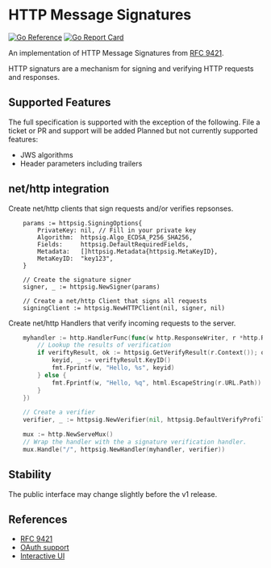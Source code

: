 # HTTP Message Signatures

[![Go Reference](https://pkg.go.dev/badge/github.com/remitly-oss/httpsig-go.svg)](https://pkg.go.dev/github.com/remitly-oss/httpsig-go)
[![Go Report Card](https://goreportcard.com/badge/github.com/remitly-oss/httpsig-go)](https://goreportcard.com/report/github.com/remitly-oss/httpsig-go)

An implementation of HTTP Message Signatures from [RFC 9421](https://datatracker.ietf.org/doc/rfc9421/).

HTTP signaturs are a mechanism for signing and verifying HTTP requests and responses.

## Supported Features
The full specification is supported with the exception of the following. File a ticket or PR and support will be added
Planned but not currently supported features:
- JWS algorithms
- Header parameters including trailers

## net/http integration
Create net/http clients that sign requests and/or verifies repsonses.
``` 
	params := httpsig.SigningOptions{
		PrivateKey: nil, // Fill in your private key
		Algorithm:  httpsig.Algo_ECDSA_P256_SHA256,
		Fields:     httpsig.DefaultRequiredFields,
		Metadata:   []httpsig.Metadata{httpsig.MetaKeyID},
		MetaKeyID:  "key123",
	}

	// Create the signature signer
	signer, _ := httpsig.NewSigner(params)

	// Create a net/http Client that signs all requests
	signingClient := httpsig.NewHTTPClient(nil, signer, nil)
```

Create net/http Handlers that verify incoming requests to the server.
```go
	myhandler := http.HandlerFunc(func(w http.ResponseWriter, r *http.Request) {
		// Lookup the results of verification
		if veriftyResult, ok := httpsig.GetVerifyResult(r.Context()); ok {
			keyid, _ := veriftyResult.KeyID()
			fmt.Fprintf(w, "Hello, %s", keyid)
		} else {
			fmt.Fprintf(w, "Hello, %q", html.EscapeString(r.URL.Path))
		}
	})

	// Create a verifier
	verifier, _ := httpsig.NewVerifier(nil, httpsig.DefaultVerifyProfile)

	mux := http.NewServeMux()
	// Wrap the handler with the a signature verification handler.
	mux.Handle("/", httpsig.NewHandler(myhandler, verifier))
```

## Stability
The public interface may change slightly before the v1 release.

## References

- [RFC 9421](https://datatracker.ietf.org/doc/rfc9421/)
- [OAuth support](https://oauth.net/http-signatures/)
- [Interactive UI](https://httpsig.org/)
